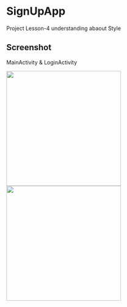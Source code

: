# SignUpApp
Project Lesson-4 understanding abaout Style

## Screenshot

MainActivity & LoginActivity

<img src="asset/sc-1.png" width="300"> <img src="asset/sc-2.png" width="300">
